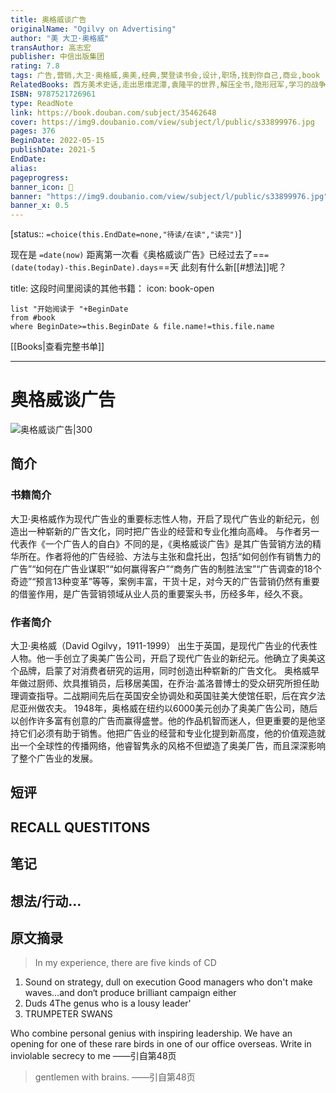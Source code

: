 ```yaml
---
title: 奥格威谈广告
originalName: "Ogilvy on Advertising"
author: "美 大卫·奥格威"
transAuthor: 高志宏
publisher: 中信出版集团
rating: 7.8
tags: 广告,营销,大卫·奥格威,奥美,经典,樊登读书会,设计,职场,找到你自己,商业,book
RelatedBooks: 西方美术史话,走出思维泥潭,袁隆平的世界,解压全书,隐形冠军,学习的战争(怎样才是最好的学习),品牌如何成为偶像,销售就是要玩转情商：99%的人都...,哲学的慰藉,崇祯传
ISBN: 9787521726961
type: ReadNote
link: https://book.douban.com/subject/35462648
cover: https://img9.doubanio.com/view/subject/l/public/s33899976.jpg
pages: 376
BeginDate: 2022-05-15
publishDate: 2021-5
EndDate:
alias:
pageprogress:
banner_icon: 📖
banner: "https://img9.doubanio.com/view/subject/l/public/s33899976.jpg"
banner_x: 0.5
---
```

[status:: `=choice(this.EndDate=none,"待读/在读","读完")`]

现在是 `=date(now)`
距离第一次看《奥格威谈广告》已经过去了==`=(date(today)-this.BeginDate).days`==天
此刻有什么新[[#想法]]呢？


title: 这段时间里阅读的其他书籍：
icon: book-open

```dataview
list "开始阅读于 "+BeginDate
from #book 
where BeginDate>=this.BeginDate & file.name!=this.file.name
```

[[Books|查看完整书单]]

---
# 奥格威谈广告

![奥格威谈广告|300](https://img9.doubanio.com/view/subject/l/public/s33899976.jpg)

## 简介
### 书籍简介

大卫·奥格威作为现代广告业的重要标志性人物，开启了现代广告业的新纪元，创造出一种崭新的广告文化，同时把广告业的经营和专业化推向高峰。
与作者另一代表作《一个广告人的自白》不同的是，《奥格威谈广告》是其广告营销方法的精华所在。作者将他的广告经验、方法与主张和盘托出，包括“如何创作有销售力的广告”“如何在广告业谋职”“如何赢得客户”“商务广告的制胜法宝”“广告调查的18个奇迹”“预言13种变革”等等，案例丰富，干货十足，对今天的广告营销仍然有重要的借鉴作用，是广告营销领域从业人员的重要案头书，历经多年，经久不衰。


### 作者简介

大卫·奥格威（David Ogilvy，1911-1999）
出生于英国，是现代广告业的代表性人物。他一手创立了奥美广告公司，开启了现代广告业的新纪元。他确立了奥美这个品牌，启蒙了对消费者研究的运用，同时创造出种崭新的广告文化。
奥格威早年做过厨师、炊具推销员，后移居美国，在乔治·盖洛普博士的受众研究所担任助理调查指导。二战期间先后在英国安全协调处和英国驻美大使馆任职，后在宾夕法尼亚州做农夫。
1948年，奥格威在纽约以6000美元创办了奥美广告公司，随后以创作许多富有创意的广告而赢得盛誉。他的作品机智而迷人，但更重要的是他坚持它们必须有助于销售。他把广告业的经营和专业化提到新高度，他的价值观造就出一个全球性的传播网络，他睿智隽永的风格不但塑造了奥美厂告，而且深深影响了整个广告业的发展。


## 短评

## RECALL QUESTITONS

## 笔记

## 想法/行动...

## 原文摘录
> In my experience, there are five kinds of CD
1. Sound on strategy, dull on execution
Good managers who don't make waves...and don‘t produce brilliant campaign either
3. Duds
4The genus who is a lousy leader'
5. TRUMPETER SWANS

Who combine personal genius with inspiring leadership.
We have an opening for one of these rare birds in one of our office overseas.
Write in inviolable secrecy to me
——引自第48页

> gentlemen with brains.
——引自第48页

## 
